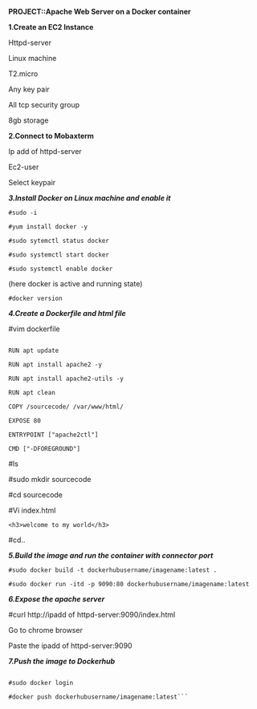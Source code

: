 **PROJECT::Apache Web Server on a Docker container**



**1.Create an EC2 Instance**

Httpd-server

Linux machine

T2.micro

Any key pair

All tcp security group

8gb storage

**2.Connect to Mobaxterm**

Ip add of httpd-server

Ec2-user

Select keypair

***3.Install Docker on Linux machine and enable it***

```
#sudo -i

#yum install docker -y

#sudo sytemctl status docker

#sudo systemctl start docker

#sudo systemctl enable docker
```

(here docker is active and running state)

```#docker version```

***4.Create a Dockerfile and html file***

#vim dockerfile 

```FROM ubuntu

RUN apt update

RUN apt install apache2 -y

RUN apt install apache2-utils -y

RUN apt clean

COPY /sourcecode/ /var/www/html/

EXPOSE 80

ENTRYPOINT ["apache2ctl"]

CMD ["-DFOREGROUND"]
```

#ls

#sudo mkdir sourcecode

#cd sourcecode

#Vi index.html

```<h3>welcome to my world</h3>```

#cd..

***5.Build the image and run the container with connector port***

```#sudo docker build -t dockerhubusername/imagename:latest .```

```#sudo docker run -itd -p 9090:80 dockerhubusername/imagename:latest```

***6.Expose the apache server***

#curl http://ipadd of httpd-server:9090/index.html 

Go to chrome browser

Paste the ipadd of httpd-server:9090

***7.Push the image to Dockerhub***

```#docker images

#sudo docker login 

#docker push dockerhubusername/imagename:latest```
